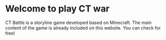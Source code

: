 # Welcome to play CT war

CT Battle is a storyline game developed based on Minecraft. The main content of the game is already included on this website. You can check for free!
